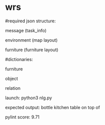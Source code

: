 # wrs
#required json structure:

message (task_info)

environment (map layout)

furniture (furniture layout)

#dictionaries:

furniture

object

relation

launch: python3 nlg.py

expected output:
bottle
kitchen
table
on top of

pylint score: 9.71

